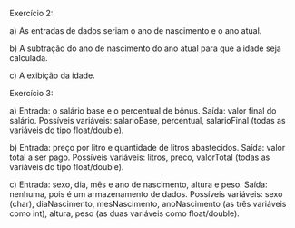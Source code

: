 Exercício 2:

a) As entradas de dados seriam o ano de nascimento e o ano atual.

b) A subtração do ano de nascimento do ano atual para que a idade seja calculada.

c) A exibição da idade.

Exercício 3:

a) Entrada: o salário base e o percentual de bônus.
Saída: valor final do salário.
Possíveis variáveis: salarioBase, percentual, salarioFinal (todas as variáveis do tipo float/double).

b) Entrada: preço por litro e quantidade de litros abastecidos.
Saída: valor total a ser pago.
Possíveis variáveis: litros, preco, valorTotal (todas as variáveis do tipo float/double).

c) Entrada: sexo, dia, mês e ano de nascimento, altura e peso.
Saída: nenhuma, pois é um armazenamento de dados.
Possíveis variáveis: sexo (char), diaNascimento, mesNascimento, anoNascimento (as três variáveis como int), altura, peso (as duas variáveis como float/double).

  